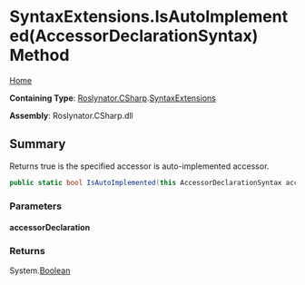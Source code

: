 # SyntaxExtensions\.IsAutoImplemented\(AccessorDeclarationSyntax\) Method

[Home](../../../../README.md)

**Containing Type**: [Roslynator.CSharp](../../README.md)\.[SyntaxExtensions](../README.md)

**Assembly**: Roslynator\.CSharp\.dll

## Summary

Returns true is the specified accessor is auto\-implemented accessor\.

```csharp
public static bool IsAutoImplemented(this AccessorDeclarationSyntax accessorDeclaration)
```

### Parameters

#### accessorDeclaration





### Returns

System\.[Boolean](https://docs.microsoft.com/en-us/dotnet/api/system.boolean)

